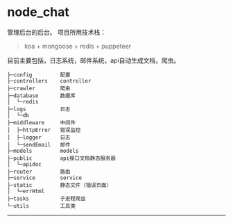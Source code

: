 # node_chat
管理后台的后台。
项目所用技术栈：
> koa + mongoose + redis + puppeteer

目前主要包括，日志系统，邮件系统，api自动生成文档，爬虫。

```
├─config         配置
├─controllers    controller
├─crawler        爬虫
├─database       数据库
│  └─redis 
├─logs           日志
│  └─db
├─middleware     中间件
│  ├─httpError   错误监控
│  ├─logger      日志
│  └─sendEmail   邮件
├─models         models
├─public         api接口文档静态服务器
│  └─apidoc
├─router         路由
├─service        service
├─static         静态文件（错误页面）
│  └─errHtml
├─tasks          子进程爬虫
└─utils          工具类
```
---
